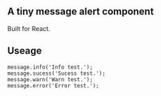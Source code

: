 ## A tiny message alert component

Built for React.

## Useage

```tsx
message.info('Info test.');
message.sucess('Sucess test.');
message.warn('Warn test.');
message.error('Error test.');
```
